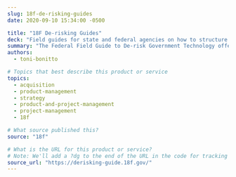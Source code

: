 ```yaml
---
slug: 18f-de-risking-guides
date: 2020-09-10 15:34:00 -0500

title: "18F De-risking Guides"
deck: "Field guides for state and federal agencies on how to structure software development teams, write contracts, and oversee agile software activities to reduce risks and improve outcomes for end-users."
summary: "The Federal Field Guide to De-risk Government Technology offers guidance to federal agencies on how to structure software development teams, write contracts, and oversee agile software activities to reduce risks and improve outcomes for end-users."
authors:
  - toni-bonitto

# Topics that best describe this product or service
topics:
  - acquisition
  - product-management
  - strategy
  - product-and-project-management
  - project-management
  - 18f

# What source published this?
source: "18f"

# What is the URL for this product or service?
# Note: We'll add a ?dg to the end of the URL in the code for tracking purposes
source_url: "https://derisking-guide.18f.gov/"
---
```

